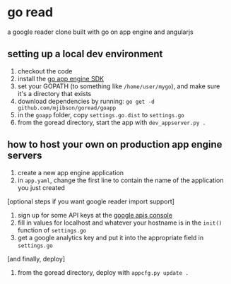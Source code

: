 # go read

a google reader clone built with go on app engine and angularjs

## setting up a local dev environment

1. checkout the code
1. install the [go app engine SDK](https://developers.google.com/appengine/downloads#Google_App_Engine_SDK_for_Go)
1. set your GOPATH (to something like `/home/user/mygo`), and make sure it's a directory that exists
1. download dependencies by running: `go get -d github.com/mjibson/goread/goapp`
1. in the `goapp` folder, copy `settings.go.dist` to `settings.go`
1. from the goread directory, start the app with `dev_appserver.py .`

## how to host your own on production app engine servers

1. create a new app engine application
1. in `app.yaml`, change the first line to contain the name of the application you just created

[optional steps if you want google reader import support]

1. sign up for some API keys at the [google apis console](https://code.google.com/apis/console/)
1. fill in values for localhost and whatever your hostname is in the `init()` function of `settings.go`
1. get a google analytics key and put it into the appropriate field in `settings.go`

[and finally, deploy]

1. from the goread directory, deploy with `appcfg.py update .`
